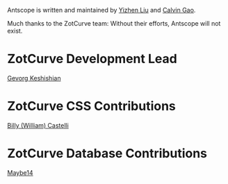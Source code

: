 Antscope is written and maintained by [Yizhen Liu](https://github.com/imliuyzh) and 
[Calvin Gao](https://github.com/calvin-gao).

Much thanks to the ZotCurve team: Without their efforts, Antscope will not exist.


ZotCurve Development Lead
=================
[Gevorg Keshishian](https://github.com/keshishi)


ZotCurve CSS Contributions
=================
[Billy (William) Castelli](https://github.com/billycastelli)


ZotCurve Database Contributions
======================
[Maybe14](https://github.com/Maybe14)
